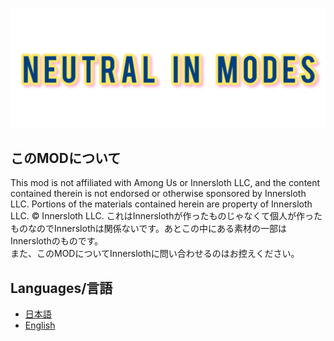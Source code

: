 ![NIMimage](/image/NIMimage.png)

## このMODについて
This mod is not affiliated with Among Us or Innersloth LLC, and the content contained therein is not endorsed or otherwise sponsored by Innersloth LLC. Portions of the materials contained herein are property of Innersloth LLC.
© Innersloth LLC.
これはInnerslothが作ったものじゃなくて個人が作ったものなのでInnerslothは関係ないです。あとこの中にある素材の一部はInnerslothのものです。<br>
また、このMODについてInnerslothに問い合わせるのはお控えください。


## Languages/言語

- [日本語](https://github.com/oshurecat/NeutralInModes/blob/main/REDAMEs/README_jp.md)
- [English](https://github.com/oshurecat/NeutralInModes/blob/main/REDAMEs/REDAME_en.md)
